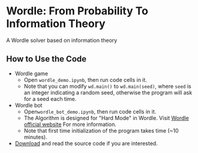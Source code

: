 # Wordle: From Probability To Information Theory
A Wordle solver based on information theory  
## How to Use the Code
- Wordle game
    - Open `wordle_demo.ipynb`, then run code cells in it.
    - Note that you can modify `wd.main()` to `wd.main(seed)`, where `seed` is an integer indicating a random seed, otherwise the program will ask for a seed each time.
- Wordle bot
    - Open`wordle_bot_demo.ipynb`, then run code cells in it.
    - The Algorithm is designed for "Hard Mode" in Wordle. Visit [Wordle official website](https://www.nytimes.com/games/wordle/index.html) For more information.
    - Note that first time initialization of the program takes time (~10 minutes).
- [Download](https://github.com/dmddjack/ESTR2018_Project/archive/refs/heads/main.zip) and read the source code if you are interested.